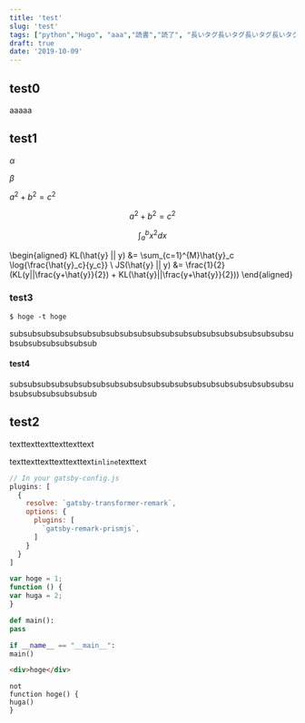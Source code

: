 ```yaml
---
title: 'test'
slug: 'test'
tags: ["python","Hugo", "aaa","読書","読了", "長いタグ長いタグ長いタグ長いタグ長いタグ長いタグ長いタグ長いタグ長いタグ長いタグ長いタグ"]
draft: true
date: '2019-10-09'
---
```


## test0
aaaaa

## test1

$\alpha$

$\beta$

$a^2 + b^2 = c^2$

$$
a^2 + b^2 = c^2
$$

$$\int_{a}^{b} x^2 dx$$

\begin{aligned}
KL(\hat{y} || y) &= \sum_{c=1}^{M}\hat{y}_c \log{\frac{\hat{y}_c}{y_c}} \\
JS(\hat{y} || y) &= \frac{1}{2}(KL(y||\frac{y+\hat{y}}{2}) + KL(\hat{y}||\frac{y+\hat{y}}{2}))
\end{aligned}

### test3
```bash{numberLines:false}
$ hoge -t hoge
```

subsubsubsubsubsubsubsubsubsubsubsubsubsubsubsubsubsubsubsubsubsubsubsubsubsubsub

#### test4
subsubsubsubsubsubsubsubsubsubsubsubsubsubsubsubsubsubsubsubsubsubsubsubsubsubsub

## test2
texttexttexttexttexttext

texttexttexttexttexttext`inline`texttext

```javascript:title=test.js
// In your gatsby-config.js
plugins: [
  {
    resolve: `gatsby-transformer-remark`,
    options: {
      plugins: [
        `gatsby-remark-prismjs`,
      ]
    }
  }
]
```

```javascript
var hoge = 1;
function () {
var huga = 2;
}
```

```python
def main():
pass

if __name__ == "__main__":
main()
```

```html
<div>hoge</div>
```

```
not
function hoge() {
huga()
}
```

